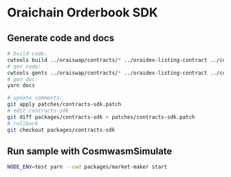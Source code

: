 # Oraichain Orderbook SDK

## Generate code and docs

```bash
# build code:
cwtools build ../oraiswap/contracts/* ../oraidex-listing-contract ../co-harvest-contracts/contracts/* ../cw20-staking/contracts/* -o packages/contracts-build/data
# gen code:
cwtools gents ../oraiswap/contracts/* ../oraidex-listing-contract ../co-harvest-contracts/contracts/* ../cw20-staking/contracts/* -o packages/contracts-sdk/src
# gen doc:
yarn docs

# update comments:
git apply patches/contracts-sdk.patch
# edit contracts-sdk
git diff packages/contracts-sdk > patches/contracts-sdk.patch
# rollback
git checkout packages/contracts-sdk
```

## Run sample with CosmwasmSimulate

```bash
NODE_ENV=test yarn --cwd packages/market-maker start
```
